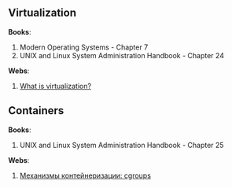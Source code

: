 ## Virtualization

**Books**:
1. Modern Operating Systems - Chapter 7
2. UNIX and Linux System Administration Handbook - Chapter 24

**Webs**:
1. [What is virtualization?](https://www.redhat.com/en/topics/virtualization/what-is-virtualization)

## Containers

**Books**:
1. UNIX and Linux System Administration Handbook - Chapter 25

**Webs**:
1. [Механизмы контейнеризации: cgroups](https://habr.com/ru/company/selectel/blog/303190/)